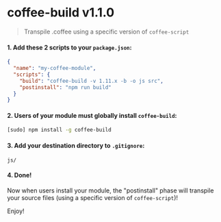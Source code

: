 
# coffee-build v1.1.0

> Transpile .coffee using a specific version of `coffee-script`

#### 1. Add these 2 scripts to your `package.json`:

```json
{
  "name": "my-coffee-module",
  "scripts": {
    "build": "coffee-build -v 1.11.x -b -o js src",
    "postinstall": "npm run build"
  }
}
```

#### 2. Users of your module must globally install `coffee-build`:

```sh
[sudo] npm install -g coffee-build
```

#### 3. Add your destination directory to `.gitignore`:

```
js/
```

#### 4. Done!

Now when users install your module, the "postinstall" phase will transpile your source files (using a specific version of `coffee-script`)!

Enjoy!
